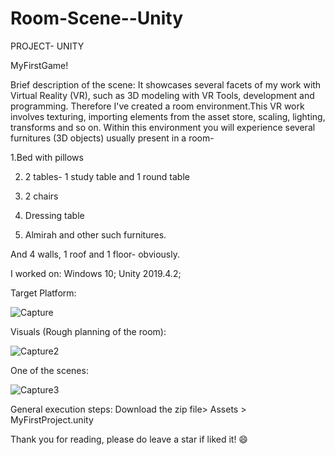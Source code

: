 # Room-Scene--Unity
PROJECT- UNITY 

MyFirstGame!

Brief description of the scene:
It showcases several facets of my work with Virtual Reality (VR), such as 3D modeling with VR Tools, development and programming. Therefore I've created a room environment.This VR work involves texturing, importing elements from the asset store, scaling, lighting, transforms and so on. 
Within this environment you will experience several furnitures (3D objects) usually present in a room- 

 1.Bed with pillows

2. 2 tables- 1 study table and 1 round table

3. 2 chairs

4. Dressing table

5. Almirah  and other such furnitures.

And 4 walls, 1 roof and 1 floor- obviously. 

I worked on:
Windows 10; Unity 2019.4.2; 
 
Target Platform:

![Capture](https://user-images.githubusercontent.com/62511046/87228262-b91ad480-c3bd-11ea-82b3-09dcdeac543d.JPG)

Visuals (Rough planning of the room):

![Capture2](https://user-images.githubusercontent.com/62511046/87228330-23337980-c3be-11ea-8a8f-9e761bf7275e.JPG)

 
One of the scenes:


![Capture3](https://user-images.githubusercontent.com/62511046/87228381-7f969900-c3be-11ea-800a-d8dea3b0632c.JPG)



General execution steps:
Download the zip file> Assets > MyFirstProject.unity

Thank you for reading, please do leave a star if liked it! 😄

